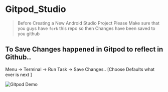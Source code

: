 # Gitpod_Studio

> Before Creating a New Android Studio Project Please Make sure that you guys have `fork` this repo so then Changes have been saved 
> to you github

## To Save Changes happened in Gitpod to reflect in Github..


Menu -> Terminal -> Run Task -> Save Changes.. [Choose Defaults what ever is next ]

![Gitpod Demo](https://imgur.com/a/XFEHaKz)

